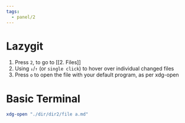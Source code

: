```yaml
---
tags:
  - panel/2
---
```

# Lazygit
1. Press `2`, to go to [[2. Files]]
2. Using `↓`/`↑` (or `single click`) to hover over individual changed files
3. Press `o` to open the file with your default program, as per xdg-open

# Basic Terminal
```bash
xdg-open "./dir/dir2/file a.md"
```
